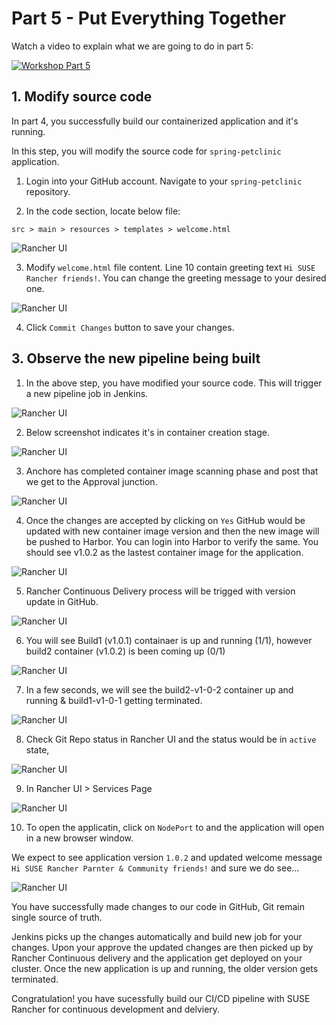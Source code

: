 # Part 5 - Put Everything Together

Watch a video to explain what we are going to do in part 5:

[![Workshop Part 5](https://img.youtube.com/vi/1vqZvtFKYbI/0.jpg)](https://www.youtube.com/watch?v=1vqZvtFKYbI)

## 1. Modify source code

In part 4, you successfully build our containerized application and it's running. 

In this step, you will modify the source code for `spring-petclinic` application. 

1. Login into your GitHub account. Navigate to your `spring-petclinic` repository. 

2. In the code section, locate below file:

```
src > main > resources > templates > welcome.html
```
![Rancher UI](./images/part5-modifying-sourcecode-original-welcome-message.png)

3. Modify `welcome.html` file content. Line 10 contain greeting text `Hi SUSE Rancher friends!`. You can change the greeting message to your desired one.

![Rancher UI](./images/part5-modifying-sourcecode-welcome-message-modified.png)

4. Click `Commit Changes` button to save your changes. 

## 3. Observe the new pipeline being built

1. In the above step, you have modified your source code. This will trigger a new pipeline job in Jenkins.

![Rancher UI](./images/part5-modifying-sourcecode-and-running-new-build-pg1.png)

2. Below screenshot indicates it's in container creation stage.

![Rancher UI](./images/part5-modifying-sourcecode-and-running-new-build-pg2.png)

3. Anchore has completed container image scanning phase and post that we get to the Approval junction.

![Rancher UI](./images/part5-running-build2-seeking-approval.png)

4. Once the changes are accepted by clicking on `Yes` GitHub would be updated with new container image version and then the new image will be pushed to Harbor. You can login into Harbor to verify the same. You should see v1.0.2 as the lastest container image for the application.

![Rancher UI](./images/part5-running-build2-container-image-v2-in-harbor.png)

5. Rancher Continuous Delivery process will be trigged with version update in GitHub.

![Rancher UI](./images/part5-running-build2-rancher-cd-update-in-progress-git-repo-status-pg1.png)

6. You will see Build1 (v1.0.1) containaer is up and running (1/1), however build2 container (v1.0.2) is been coming up (0/1)

![Rancher UI](./images/part5-build2-container-coming-up-on-cluster1.png)

7. In a few seconds, we will see the build2-v1-0-2 container up and running & build1-v1-0-1 getting terminated. 

![Rancher UI](./images/part5-build2-v1-0-2-container-coming-up-v1-0-1-terminated-cluster1.png)

8. Check Git Repo status in Rancher UI and the status would be in `active` state, 

![Rancher UI](./images/part5-build2-git-repo-status-active-after-successfully-build-v1-0-2.png)

9. In Rancher UI > Services Page

![Rancher UI](./images/part5-build2-cluste1-services-page.png)

10. To open the applicatin, click on `NodePort` to and the application will open in a new browser window.

We expect to see application version `1.0.2` and updated welcome message `Hi SUSE Rancher Parnter & Community friends!` and sure we do see...

![Rancher UI](./images/part5-build2-cluster1-v1-0-2-success.png)

You have successfully made changes to our code in GitHub, Git remain single source of truth. 

Jenkins picks up the changes automatically and build new job for your changes. Upon your approve the updated changes are then picked up by Rancher Continuous delivery and the application get deployed on your cluster. Once the new application is up and running, the older version gets terminated. 

Congratulation! you have sucessfully build our CI/CD pipeline with SUSE Rancher for continuous development and delviery.





